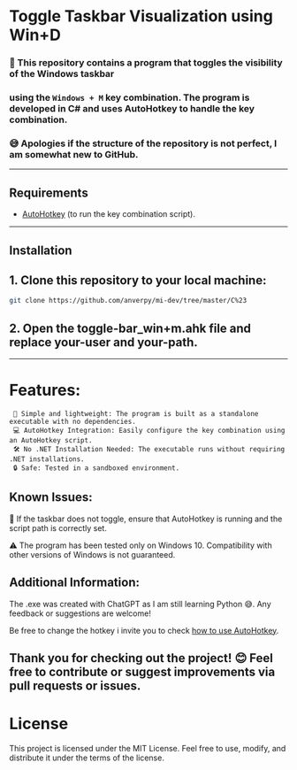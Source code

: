 # Toggle Taskbar Visualization using Win+D

### 📂 This repository contains a program that toggles the visibility of the Windows taskbar
### using the `Windows + M` key combination. The program is developed in C# and uses AutoHotkey to handle the key combination.

### 😅 Apologies if the structure of the repository is not perfect, I am somewhat new to GitHub.

---

## Requirements

- [AutoHotkey](https://www.autohotkey.com/) (to run the key combination script).

---

## Installation

## 1. **Clone this repository** to your local machine: 
   ```bash
   git clone https://github.com/anverpy/mi-dev/tree/master/C%23
   ```

## 2. Open the toggle-bar_win+m.ahk file and replace your-user and your-path.

---

# Features:

     🚀 Simple and lightweight: The program is built as a standalone executable with no dependencies.
     💻 AutoHotkey Integration: Easily configure the key combination using an AutoHotkey script.
     🛠️ No .NET Installation Needed: The executable runs without requiring .NET installations.
     🔒 Safe: Tested in a sandboxed environment.
    
##  Known Issues:

🔧 If the taskbar does not toggle, ensure that AutoHotkey is running and the script path is correctly set.

⚠️ The program has been tested only on Windows 10. Compatibility with other versions of Windows is not guaranteed.

## Additional Information:

The .exe was created with ChatGPT as I am still learning Python 😅. Any feedback or suggestions are welcome!

Be free  to change the hotkey i invite you to check [how to use AutoHotkey](https://www.autohotkey.com/docs/v2/Tutorial.htm).  


## Thank you for checking out the project! 😊 Feel free to contribute or suggest improvements via pull requests or issues.

# License
This project is licensed under the MIT License. Feel free to use, modify, and distribute it under the terms of the license.

